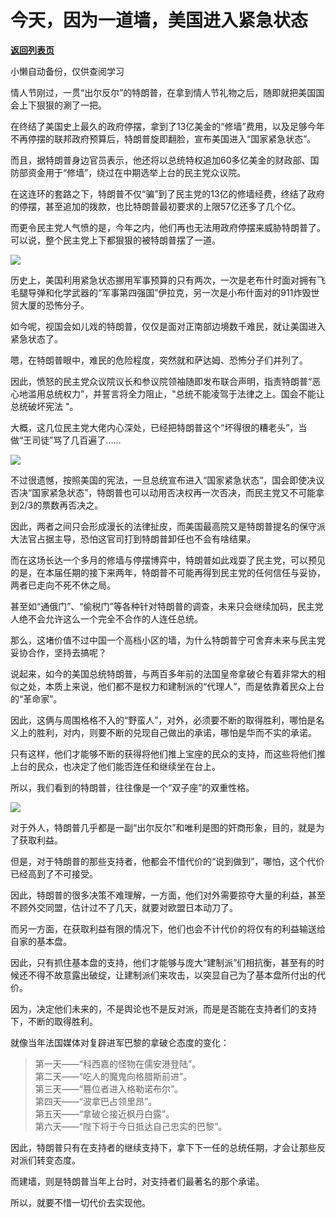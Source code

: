 # 今天，因为一道墙，美国进入紧急状态

[**返回列表页**](/gzh/政事堂2019)

小懒自动备份，仅供查阅学习

  

情人节刚过，一贯“出尔反尔”的特朗普，在拿到情人节礼物之后，随即就把美国国会上下狠狠的涮了一把。

  

在终结了美国史上最久的政府停摆，拿到了13亿美金的“修墙”费用，以及足够今年不再停摆的联邦政府预算后，特朗普旋即翻脸，宣布美国进入“国家紧急状态”。

  

  

而且，据特朗普身边官员表示，他还将以总统特权追加60多亿美金的财政部、国防部资金用于“修墙”，绕过在中期选举上台的民主党众议院。

  

在这连环的套路之下，特朗普不仅“骗”到了民主党的13亿的修墙经费，终结了政府的停摆，甚至追加的拨款，也比特朗普最初要求的上限57亿还多了几个亿。

  

而更令民主党人气愤的是，今年之内，他们再也无法用政府停摆来威胁特朗普了。可以说，整个民主党上下都狠狠的被特朗普摆了一道。

  

![](https://mmbiz.qpic.cn/mmbiz_jpg/rxhS23yu8cPvic2o8mLAZN33Pn4WDhLQvCTGpwBVuWLMHENKriaaaw91RicVqcaViaCOrl8tcz7hQWoqbVocojBmXg/640?wx_fmt=jpeg)

  

历史上，美国利用紧急状态挪用军事预算的只有两次，一次是老布什时面对拥有飞毛腿导弹和化学武器的“军事第四强国”伊拉克，另一次是小布什面对的911炸毁世贸大厦的恐怖分子。  

  

如今呢，视国会如儿戏的特朗普，仅仅是面对正南部边境数千难民，就让美国进入紧急状态了。

  

嗯，在特朗普眼中，难民的危险程度，突然就和萨达姆、恐怖分子们并列了。

  

因此，愤怒的民主党众议院议长和参议院领袖随即发布联合声明，指责特朗普“恶心地滥用总统权力”，并誓言将全力阻止，"总统不能凌驾于法律之上。国会不能让总统破坏宪法
"。

  

大概，这几位民主党大佬内心深处，已经把特朗普这个“坏得很的糟老头”，当做“王司徒”骂了几百遍了......

  

![](https://mmbiz.qpic.cn/mmbiz_jpg/rxhS23yu8cPvic2o8mLAZN33Pn4WDhLQvfQSXsgS6AdOE6zWcOBXSoxP85pu2iawa1dCBU5TMcricwylTJib0ss99w/640?wx_fmt=jpeg)

  

不过很遗憾，按照美国的宪法，一旦总统宣布进入“国家紧急状态”，国会即使决议否决“国家紧急状态”，特朗普也可以动用否决权再一次否决，而民主党又不可能拿到2/3的票数再否决之。

  

因此，两者之间只会形成漫长的法律扯皮，而美国最高院又是特朗普提名的保守派大法官占据主导，恐怕这官司打到特朗普卸任也不会有啥结果。

  

而在这场长达一个多月的修墙与停摆博弈中，特朗普如此戏耍了民主党，可以预见的是，在本届任期的接下来两年，特朗普不可能再得到民主党的任何信任与妥协，两者已走向不死不休之局。

  

甚至如“通俄门”、“偷税门”等各种针对特朗普的调查，未来只会继续加码，民主党人绝不会允许这么一个完全不合作的人连任总统。

  

那么，这堵价值不过中国一个高档小区的墙，为什么特朗普宁可舍弃未来与民主党妥协合作，坚持去搞呢？

  

说起来，如今的美国总统特朗普，与两百多年前的法国皇帝拿破仑有着非常大的相似之处，本质上来说，他们都不是权力和建制派的“代理人”，而是依靠着民众上台的“革命家”。

  

因此，这俩与周围格格不入的“野蛮人”，对外，必须要不断的取得胜利，哪怕是名义上的胜利，对内，则要不断的兑现自己做出的承诺，哪怕是华而不实的承诺。

  

只有这样，他们才能够不断的获得将他们推上宝座的民众的支持，而这些将他们推上台的民众，也决定了他们能否连任和继续坐在台上。

  

所以，我们看到的特朗普，往往像是一个“双子座”的双重性格。

  

![](https://mmbiz.qpic.cn/mmbiz_jpg/rxhS23yu8cPvic2o8mLAZN33Pn4WDhLQvLWZD2B2WQticzIiaPib8fhibQIJuZ0rtFhSOBfeh6eYOzlTy7cARNpBaPA/640?wx_fmt=jpeg)

  

对于外人，特朗普几乎都是一副“出尔反尔”和唯利是图的奸商形象，目的，就是为了获取利益。

  

但是，对于特朗普的那些支持者，他都会不惜代价的“说到做到”，哪怕，这个代价已经高到了不可接受。

  

因此，特朗普的很多决策不难理解，一方面，他们对外需要掠夺大量的利益，甚至不顾外交同盟，估计过不了几天，就要对欧盟日本动刀了。

  

而另一方面，在获取利益有限的情况下，他们也会不计代价的将仅有的利益输送给自家的基本盘。

  

因此，只有抓住基本盘的支持，他们才能够与庞大“建制派”们相抗衡，甚至有的时候还不得不故意露出破绽，让建制派们来攻击，以突显自己为了基本盘所付出的代价。

  

因为，决定他们未来的，不是舆论也不是反对派，而是是否能在支持者们的支持下，不断的取得胜利。

  

就像当年法国媒体对复辟进军巴黎的拿破仑态度的变化：

  

> 第一天——“科西嘉的怪物在儒安港登陆”。  
> 第二天——“吃人的魔鬼向格腊斯前进”。  
> 第三天——“篡位者进入格勒诺布尔”。  
> 第四天——“波拿巴占领里昂”。  
> 第五天——“拿破仑接近枫丹白露”。  
> 第六天——“陛下将于今日抵达自己忠实的巴黎”。

  

因此，特朗普只有在支持者的继续支持下，拿下下一任的总统任期，才会让那些反对派们转变态度。

  

而建墙，则是特朗普当年上台时，对支持者们最著名的那个承诺。

  

所以，就要不惜一切代价去实现他。

  

